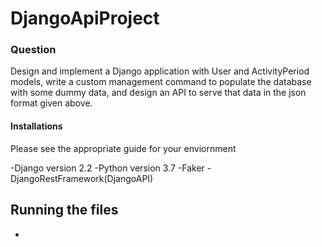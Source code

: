 # DjangoApiProject

### Question
Design and implement a Django application with User and ActivityPeriod models, write
a custom management command to populate the database with some dummy data, and design
an API to serve that data in the json format given above.

#### Installations
Please see the appropriate guide for your enviornment

-Django version 2.2
-Python version 3.7
-Faker 
-DjangoRestFramework(DjangoAPI)

## Running the files
-
